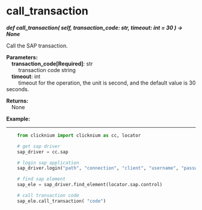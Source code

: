 # call_transaction

***def call_transaction(
        self,
        transaction_code: str,
        timeout: int = 30
    ) -> None***  

Call the SAP transaction.

**Parameters:**  
    &emsp;**transaction_code[Required]**: str  
        &emsp;&emsp; transaction code string  
    &emsp;**timeout**: int  
        &emsp;&emsp; timeout for the operation, the unit is second, and the default value is 30 seconds. 

**Returns:**  
    &emsp;None

**Example:**
***
```python
    from clicknium import clicknium as cc, locator

    # get sap driver
    sap_driver = cc.sap

    # login sap application
    sap_driver.login("path", "connection", "client", "username", "password")

    # find sap element
    sap_ele = sap_driver.find_element(locator.sap.control)

    # call transaction code
    sap_ele.call_transaction( "code")
```
